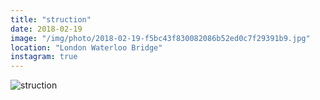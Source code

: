 ```yaml
---
title: "struction"
date: 2018-02-19
image: "/img/photo/2018-02-19-f5bc43f830082086b52ed0c7f29391b9.jpg"
location: "London Waterloo Bridge"
instagram: true
---
```


![struction](/img/photo/2018-02-19-f5bc43f830082086b52ed0c7f29391b9.jpg)
